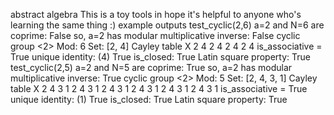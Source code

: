 abstract algebra  This is a toy tools in hope it's helpful to anyone who's learning the same thing :)  example outputs  test_cyclic(2,6) a=2 and N=6 are coprime: False so, a=2 has modular multiplicative inverse: False cyclic group <2> Mod: 6 Set: [2, 4] Cayley table X 2 4 2 4 2 4 2 4 is_associative = True unique identity: (4) True is_closed: True Latin square property: True   test_cyclic(2,5) a=2 and N=5 are coprime: True so, a=2 has modular multiplicative inverse: True cyclic group <2> Mod: 5 Set: [2, 4, 3, 1] Cayley table X 2 4 3 1 2 4 3 1 2 4 3 1 2 4 3 1 2 4 3 1 2 4 3 1 is_associative = True unique identity: (1) True is_closed: True Latin square property: True 